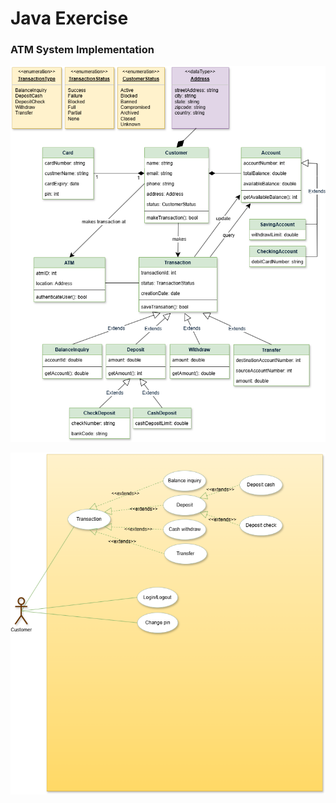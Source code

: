 # Java Exercise

### ATM System Implementation

![ATM System UML Diagram](docs/uml/atm-system-diagram-starter.png)

![ATM System Use Case Diagram](docs/uml/atm-use-case-diagram.drawio.png)


